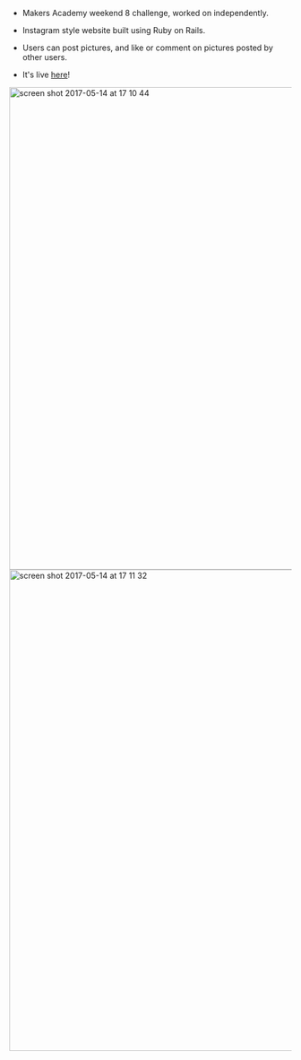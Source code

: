 * Makers Academy weekend 8 challenge, worked on independently.

* Instagram style website built using Ruby on Rails.

* Users can post pictures, and like or comment on pictures posted by other users.

* It's live <a href="https://instakate.herokuapp.com">here</a>!

<img width="860" alt="screen shot 2017-05-14 at 17 10 44" src="https://cloud.githubusercontent.com/assets/25392162/26035717/890168c8-38c8-11e7-93e6-44e6c2d93f57.png">

<img width="858" alt="screen shot 2017-05-14 at 17 11 32" src="https://cloud.githubusercontent.com/assets/25392162/26035718/8bb8421c-38c8-11e7-987c-2029c9b7eb07.png">

